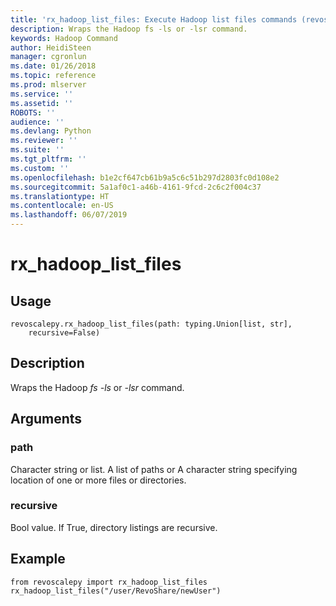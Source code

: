 ```yaml
---
title: 'rx_hadoop_list_files: Execute Hadoop list files commands (revoscalepy)'
description: Wraps the Hadoop fs -ls or -lsr command.
keywords: Hadoop Command
author: HeidiSteen
manager: cgronlun
ms.date: 01/26/2018
ms.topic: reference
ms.prod: mlserver
ms.service: ''
ms.assetid: ''
ROBOTS: ''
audience: ''
ms.devlang: Python
ms.reviewer: ''
ms.suite: ''
ms.tgt_pltfrm: ''
ms.custom: ''
ms.openlocfilehash: b1e2cf647cb61b9a5c6c51b297d2803fc0d108e2
ms.sourcegitcommit: 5a1af0c1-a46b-4161-9fcd-2c6c2f004c37
ms.translationtype: HT
ms.contentlocale: en-US
ms.lasthandoff: 06/07/2019
---
```

# <a name="rxhadooplistfiles"></a>rx_hadoop_list_files


 


## <a name="usage"></a>Usage



```
revoscalepy.rx_hadoop_list_files(path: typing.Union[list, str],
    recursive=False)
```





## <a name="description"></a>Description

Wraps the Hadoop *fs -ls* or *-lsr* command.


## <a name="arguments"></a>Arguments


### <a name="path"></a>path

Character string or list. A list of paths or A character string specifying location of one or more files or directories.


### <a name="recursive"></a>recursive

Bool value. If True, directory listings are recursive.


## <a name="example"></a>Example



```
from revoscalepy import rx_hadoop_list_files
rx_hadoop_list_files("/user/RevoShare/newUser")
```

